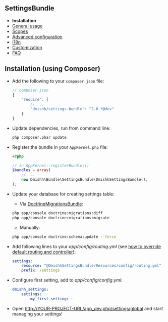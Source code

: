 ## SettingsBundle

* **Installation**
* [General usage](general-usage.md)
* [Scopes](scopes.md)
* [Advanced configuration](advanced-configuration.md)
* [I18n](i18n.md)
* [Customization](customization.md)
* [FAQ](faq.md)

## Installation (using Composer)

* Add the following to your `composer.json` file:

    ```js
    // composer.json
    {
        "require": {
            // ...
            "dmishh/settings-bundle": "2.0.*@dev"
        }
    }
    ```

* Update dependencies, run from command line:

    ```bash
    php composer.phar update
    ```

* Register the bundle in your ``AppKernel.php`` file:

    ```php
    <?php

    // in AppKernel::registerBundles()
    $bundles = array(
        // ...
        new Dmishh\Bundle\SettingsBundle\DmishhSettingsBundle(),
    );
    ```

* Update your database for creating settings table:

    * Via [DoctrineMigrationsBundle](http://symfony.com/doc/current/bundles/DoctrineMigrationsBundle/index.html):

    ```bash
    php app/console doctrine:migrations:diff
    php app/console doctrine:migrations:migrate
    ```

    * Manually:

    ```bash
    php app/console doctrine:schema:update --force
    ```

* Add following lines to your _app/config/routing.yml_ (see [how to override default routing and controller](#overriding_controller)):

    ```yaml
    settings:
        resource: "@DmishhSettingsBundle/Resources/config/routing.yml"
        prefix: /settings
    ```

* Configure first setting, add to _app/config/config.yml_:

    ```yaml
    dmishh_settings:
        settings:
            my_first_setting: ~
    ```

* Open <a href="http://YOUR-PROJECT-URL/app_dev.php/settings/global">http://YOUR-PROJECT-URL/app_dev.php/settings/global</a> and start managing your settings!
